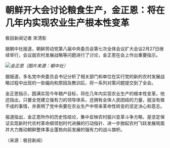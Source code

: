 # 朝鲜开大会讨论粮食生产，金正恩：将在几年内实现农业生产根本性变革

极目新闻记者 宋清影

据朝中社报道，朝鲜劳动党第八届中央委员会第七次全体会议扩大会议2月27日继续举行，会议就农村发展战略等问题进行了讨论，金正恩在会上作出重要指示。

![](https://inews.gtimg.com/newsapp_bt/0/15696528701/1000)_金正恩（图片来源：朝中社）_

据报道，多名党中央委员会书记分析了相关部门和单位在实行党的新的农村发展战略过程中出现的一些偏向和原因及教训后，将一系列对策问题提交到了全会。

金正恩指示，圆满实现今年粮产目标，将在几年内实现农业生产的根本性变革。他还指出，只要全党建立强有力的领导体系，还拥有全体人民团结的力量，就没有做不成的事情，并表明了党中央要在农业生产中带来革命性转变的坚定决心和意志。

报道指出，金正恩所作的历史性结论，集中反映农村振兴变革斗争方略，是坚定保证实现新时代农村革命纲领划时代进展的行动指针、进一步掀起农村飞跃发展局面并大力推动朝鲜整体事业蓬勃向前发展的强有力的战斗旗帜。

（来源：极目新闻）

